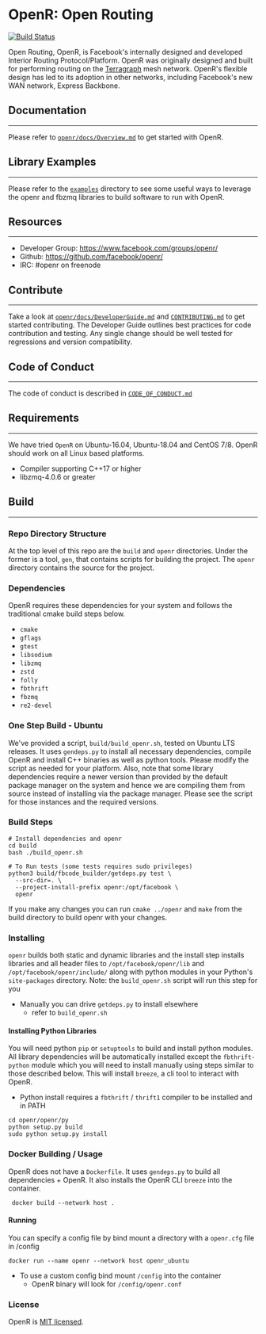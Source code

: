 # OpenR: Open Routing

[![Build Status](https://github.com/facebook/openr/workflows/CI/badge.svg)](https://github.com/facebook/openr/actions?workflow=CI)

Open Routing, OpenR, is Facebook's internally designed and developed Interior Routing
Protocol/Platform. OpenR was originally designed and built for performing routing on the
[Terragraph](https://terragraph.com/) mesh network. OpenR's flexible design has led to
its adoption in other networks, including Facebook's new WAN network, Express Backbone.

## Documentation

---

Please refer to [`openr/docs/Overview.md`](openr/docs/Overview.md) to get
started with OpenR.

## Library Examples

---

Please refer to the [`examples`](examples) directory to see some useful ways to
leverage the openr and fbzmq libraries to build software to run with OpenR.

## Resources

---

* Developer Group: https://www.facebook.com/groups/openr/
* Github: https://github.com/facebook/openr/
* IRC: #openr on freenode

## Contribute

---

Take a look at [`openr/docs/DeveloperGuide.md`](openr/docs/DeveloperGuide.md)
and [`CONTRIBUTING.md`](CONTRIBUTING.md) to get started contributing.
The Developer Guide outlines best practices for code contribution and testing.
Any single change should be well tested for regressions and version
compatibility.

## Code of Conduct

---

The code of conduct is described in [`CODE_OF_CONDUCT.md`](CODE_OF_CONDUCT.md)

## Requirements

---

We have tried `OpenR` on Ubuntu-16.04, Ubuntu-18.04 and CentOS 7/8.
OpenR should work on all Linux based platforms.

* Compiler supporting C++17 or higher
* libzmq-4.0.6 or greater

## Build

---

### Repo Directory Structure

At the top level of this repo are the `build` and `openr` directories. Under the
former is a tool, `gen`, that contains scripts for building the
project. The `openr` directory contains the source for the project.

### Dependencies

OpenR requires these dependencies for
your system and  follows the traditional cmake build steps below.

* `cmake`
* `gflags`
* `gtest`
* `libsodium`
* `libzmq`
* `zstd`
* `folly`
* `fbthrift`
* `fbzmq`
* `re2-devel`

### One Step Build - Ubuntu

We've provided a script, `build/build_openr.sh`, tested on Ubuntu LTS releases.
It uses `gendeps.py` to install all necessary dependencies, compile OpenR and install
C++ binaries as well as python tools. Please modify the script as needed for
your platform. Also, note that some library dependencies require a newer version
than provided by the default package manager on the system and hence we are
compiling them from source instead of installing via the package manager. Please
see the script for those instances and the required versions.

### Build Steps

```console
# Install dependencies and openr
cd build
bash ./build_openr.sh

# To Run tests (some tests requires sudo privileges)
python3 build/fbcode_builder/getdeps.py test \
  --src-dir=. \
  --project-install-prefix openr:/opt/facebook \
  openr
```

If you make any changes you can run `cmake ../openr` and `make` from the build
directory to build openr with your changes.

### Installing

`openr` builds both static and dynamic libraries and the install step installs
libraries and all header files to `/opt/facebook/openr/lib` and
`/opt/facebook/openr/include/` along with python modules in your Python's
`site-packages` directory.
Note: the `build_openr.sh` script will run this step for you

* Manually you can drive `getdeps.py` to install elsewhere
  * refer to `build_openr.sh`


#### Installing Python Libraries

You will need python `pip` or `setuptools` to build and install python modules.
All library dependencies will be automatically installed except the
`fbthrift-python` module which you will need to install manually using steps
similar to those described below. This will install `breeze`, a cli tool to
interact with OpenR.

* Python install requires a `fbthrift` / `thrift1` compiler to be installed and in PATH

```console
cd openr/openr/py
python setup.py build
sudo python setup.py install
```

### Docker Building / Usage

OpenR does not have a `Dockerfile`. It uses `gendeps.py` to build all dependencies + OpenR.
It also installs the OpenR CLI `breeze` into the container.

```console
 docker build --network host .
```

#### Running

You can specify a config file by bind mount a directory with a `openr.cfg` file in /config

```console
docker run --name openr --network host openr_ubuntu
```

- To use a custom config bind mount `/config` into the container
  - OpenR binary will look for `/config/openr.conf`

### License

OpenR is [MIT licensed](./LICENSE).
